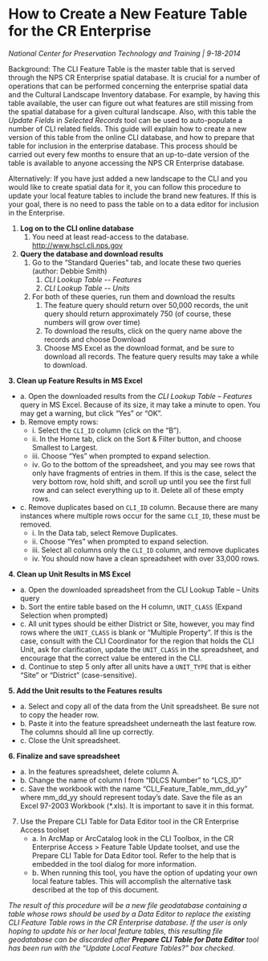 # How to Create a New Feature Table for the CR Enterprise
*National Center for Preservation Technology and Training | 9-18-2014*

Background: The CLI Feature Table is the master table that is served through the NPS CR Enterprise spatial database. It is crucial for a number of operations that can be performed concerning the enterprise spatial data and the Cultural Landscape Inventory database. For example, by having this table available, the user can figure out what features are still missing from the spatial database for a given cultural landscape. Also, with this table the _Update Fields_ in _Selected Records_ tool can be used to auto-populate a number of CLI related fields. This guide will explain how to create a new version of this table from the online CLI database, and how to prepare that table for inclusion in the enterprise database. This process should be carried out every few months to ensure that an up-to-date version of the table is available to anyone accessing the NPS CR Enterprise database.

Alternatively: If you have just added a new landscape to the CLI and you would like to create spatial data for it, you can follow this procedure to update your local feature tables to include the brand new features. If this is your goal, there is no need to pass the table on to a data editor for inclusion in the Enterprise.


1. **Log on to the CLI online database**
    1. You need at least read-access to the database. http://www.hscl.cli.nps.gov
1. **Query the database and download results**
    1. Go to the “Standard Queries” tab, and locate these two queries (author: Debbie Smith)
        1. *CLI Lookup Table -- Features*
        1. *CLI Lookup Table -- Units*
    1. For both of these queries, run them and download the results
        1. The feature query should return over 50,000 records, the unit query should return approximately 750 (of course, these numbers will grow over time)
        1. To download the results, click on the query name above the records and choose Download
        1. Choose MS Excel as the download format, and be sure to download all records. The feature query results may take a while to download.

**3. Clean up Feature Results in MS Excel**
   - a. Open the downloaded results from the *CLI Lookup Table – Features* query in MS Excel. Because of its size, it may take a minute to open. You may get a warning, but click “Yes” or “OK”.
   - b. Remove empty rows:
     - i. Select the `CLI_ID` column (click on the “B”).
     - ii. In the Home tab, click on the Sort & Filter button, and choose Smallest to Largest.
     - iii. Choose “Yes” when prompted to expand selection.
     - iv. Go to the bottom of the spreadsheet, and you may see rows that only have fragments of entries in them. If this is the case, select the very bottom row, hold shift, and scroll up until you see the first full row and can select everything up to it. Delete all of these empty rows.
   - c. Remove duplicates based on `CLI_ID` column. Because there are many instances where multiple rows occur for the same `CLI_ID`, these must be removed.
     - i. In the Data tab, select Remove Duplicates.
     - ii. Choose “Yes” when prompted to expand selection.
     - iii. Select all columns only the `CLI_ID` column, and remove duplicates
     - iv. You should now have a clean spreadsheet with over 33,000 rows.

**4. Clean up Unit Results in MS Excel**
   - a. Open the downloaded spreadsheet from the CLI Lookup Table – Units query
   - b. Sort the entire table based on the H column, `UNIT_CLASS` (Expand Selection when prompted)
   - c. All unit types should be either District or Site, however, you may find rows where the `UNIT_CLASS` is blank or “Multiple Property”. If this is the case, consult with the CLI Coordinator for the region that holds the CLI Unit, ask for clarification, update the `UNIT_CLASS` in the spreadsheet, and encourage that the correct value be entered in the CLI.
   - d. Continue to step 5 only after all units have a `UNIT_TYPE` that is either “Site” or “District” (case-sensitive).

**5. Add the Unit results to the Features results**
   - a. Select and copy all of the data from the Unit spreadsheet. Be sure not to copy the header row.
   - b. Paste it into the feature spreadsheet underneath the last feature row. The columns should all line up correctly.
   - c. Close the Unit spreadsheet.

**6. Finalize and save spreadsheet**
   - a. In the features spreadsheet, delete column A.
   - b. Change the name of column I from “IDLCS Number” to “LCS_ID”
   - c. Save the workbook with the name “CLI_Feature_Table_mm_dd_yy” where mm_dd_yy should represent today’s date. Save the file as an Excel 97-2003 Workbook (*.xls). It is important to save it in this format.

7. Use the Prepare CLI Table for Data Editor tool in the CR Enterprise Access toolset
   - a. In ArcMap or ArcCatalog look in the CLI Toolbox, in the CR Enterprise Access > Feature Table Update toolset, and use the Prepare CLI Table for Data Editor tool. Refer to the help that is embedded in the tool dialog for more information.
   - b. When running this tool, you have the option of updating your own local feature tables. This will accomplish the alternative task described at the top of this document.

*The result of this procedure will be a new file geodatabase containing a table whose rows should be used by a Data Editor to replace the existing CLI Feature Table rows in the CR Enterprise database. If the user is only hoping to update his or her local feature tables, this resulting file geodatabase can be discarded after **Prepare CLI Table for Data Editor** tool has been run with the “Update Local Feature Tables?” box checked.*

